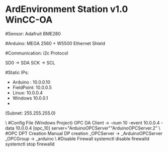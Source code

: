 # ArdEnvironment Station v1.0 WinCC-OA

#Sensor: Adafruit BME280

#Arduino: MEGA 2560 + W5500 Ethernet Shield

#Communication: i2c Protocol

SD0 -> SDA
SCK -> SCL

 #Static IPs:
 * Arduino : 10.0.0.10
 * FieldPoint: 10.0.0.5
 * Linux: 10.0.0.4
 * Windows 10.0.0.1
 * 
 (Subnet: 255.255.255.0)

\\
#Config File (Windows Project)
OPC DA Client -> -num 10 -event 10.0.0.4 -data 10.0.0.4
[opc_10]
server="ArduinoOPCServer""ArduinoOPCServer.2"
\\
#OPC DPT Creation
Manual DP creation
_OPCServer -> _ArduinoOPCServer
_OPCGroup  -> _arduino
\\
#Disable Firewall
systemctl disable firewalld
systemctl stop firewalld


